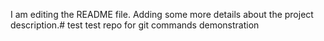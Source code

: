 I am editing the README file. Adding some more details about the project description.# test
test repo for git commands demonstration
